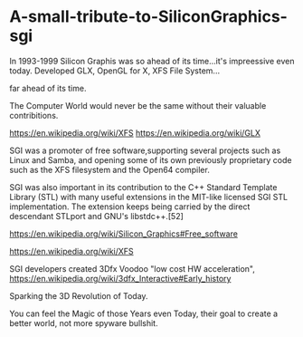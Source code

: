 # A-small-tribute-to-SiliconGraphics-sgi

In 1993-1999 Silicon Graphis was so ahead of its time...it's impreessive even today.
Developed GLX, OpenGL for X,
XFS File System...

far ahead of its time.

The Computer World would never be the same without their valuable contribitions.

https://en.wikipedia.org/wiki/XFS
https://en.wikipedia.org/wiki/GLX

SGI was a promoter of free software,supporting several projects such as Linux and Samba, and opening some of its own previously proprietary code such as the XFS filesystem and the Open64 compiler.

SGI was also important in its contribution to the C++ Standard Template Library (STL) with many useful extensions in the MIT-like licensed SGI STL implementation. The extension keeps being carried by the direct descendant STLport and GNU's libstdc++.[52] 

https://en.wikipedia.org/wiki/Silicon_Graphics#Free_software

https://en.wikipedia.org/wiki/XFS

SGI developers created 3Dfx Voodoo "low cost HW acceleration",
https://en.wikipedia.org/wiki/3dfx_Interactive#Early_history

Sparking the 3D Revolution of Today.

You can feel the Magic of those Years even Today, their goal to create a better world, not more spyware bullshit.
